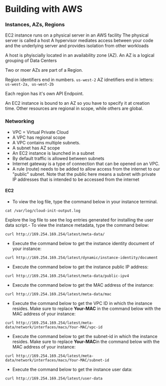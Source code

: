# Building with AWS

### Instances, AZs, Regions

EC2 instance runs on a physical server in an AWS facility The physical server is called a host A hypervisor mediates access between your code and the underlying server and provides isolation from other workloads

A host is phyiscially located in an availability zone (AZ). An AZ is a logical grouping of Data Centers

Two or moer AZs are part of a Region.

Region identifiers end in numbers. `us-west-2` AZ idnetifiers end in letters: `us-west-2a, us-west-2b`

Each region has it's own API Endpoint.

An EC2 instance is bound to an AZ so you have to specify it at creation time. Other resources are regional in scope, while others are global.

### Networking

* VPC = Virtual Private Cloud
* A VPC has regional scope
* A VPC contains multiple subnets.
* A subnet has AZ scope
* An EC2 instance is launched in a subnet
* By default traffic is allowed between subnets
* Internet gateway is a type of connection that can be opened on an VPC.
* A rule (route) needs to be added to allow access from the internet to our "public" subnet. Note that the public here means a subnet with private IP addresses that is intended to be accessed from the internet

#### EC2

* To view the log file, type the command below in your instance terminal.

`cat /var/log/cloud-init-output.log`

Explore the log file to see the log entries generated for installing the user data script.- To view the instance metadata, type the command below:

`curl http://169.254.169.254/latest/meta-data/`

* Execute the command below to get the instance identity document of your instance:

`curl http://169.254.169.254/latest/dynamic/instance-identity/document`

* Execute the command below to get the instance public IP address:

`curl http://169.254.169.254/latest/meta-data/public-ipv4`

* Execute the command below to get the MAC address of the instance:

`curl http://169.254.169.254/latest/meta-data/mac`

* Execute the command below to get the VPC ID in which the instance resides. Make sure to replace **Your-MAC** in the command below with the MAC address of your instance:

`curl http://169.254.169.254/latest/meta-data/network/interfaces/macs/Your-MAC/vpc-id`

* Execute the command below to get the subnet-id in which the instance resides. Make sure to replace **Your-MAC**in the command below with the MAC address of your instance:

`curl http://169.254.169.254/latest/meta-data/network/interfaces/macs/Your-MAC/subnet-id`

* Execute the command below to get the instance user data:

`curl http://169.254.169.254/latest/user-data`
